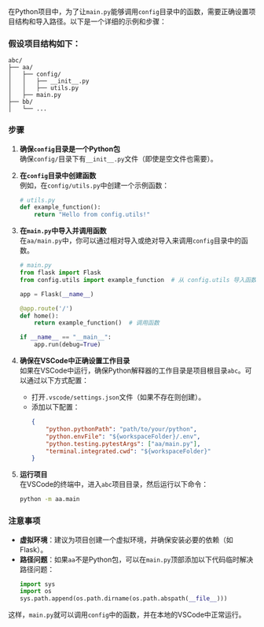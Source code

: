 在Python项目中，为了让`main.py`能够调用`config`目录中的函数，需要正确设置项目结构和导入路径。以下是一个详细的示例和步骤：

### 假设项目结构如下：
```
abc/
├── aa/
│   ├── config/
│   │   ├── __init__.py
│   │   ├── utils.py
│   ├── main.py
├── bb/
│   └── ...
```

### 步骤

1. **确保`config`目录是一个Python包**  
   确保`config/`目录下有`__init__.py`文件（即使是空文件也需要）。

2. **在`config`目录中创建函数**  
   例如，在`config/utils.py`中创建一个示例函数：
   ```python
   # utils.py
   def example_function():
       return "Hello from config.utils!"
   ```

3. **在`main.py`中导入并调用函数**  
   在`aa/main.py`中，你可以通过相对导入或绝对导入来调用`config`目录中的函数。

   ```python
   # main.py
   from flask import Flask
   from config.utils import example_function  # 从 config.utils 导入函数

   app = Flask(__name__)

   @app.route('/')
   def home():
       return example_function()  # 调用函数

   if __name__ == "__main__":
       app.run(debug=True)
   ```

4. **确保在VSCode中正确设置工作目录**  
   如果在VSCode中运行，确保Python解释器的工作目录是项目根目录`abc`。可以通过以下方式配置：
   - 打开`.vscode/settings.json`文件（如果不存在则创建）。
   - 添加以下配置：
     ```json
     {
         "python.pythonPath": "path/to/your/python",
         "python.envFile": "${workspaceFolder}/.env",
         "python.testing.pytestArgs": ["aa/main.py"],
         "terminal.integrated.cwd": "${workspaceFolder}"
     }
     ```

5. **运行项目**  
   在VSCode的终端中，进入`abc`项目目录，然后运行以下命令：
   ```bash
   python -m aa.main
   ```

### 注意事项
- **虚拟环境**：建议为项目创建一个虚拟环境，并确保安装必要的依赖（如Flask）。
- **路径问题**：如果`aa`不是Python包，可以在`main.py`顶部添加以下代码临时解决路径问题：
  ```python
  import sys
  import os
  sys.path.append(os.path.dirname(os.path.abspath(__file__)))
  ```

这样，`main.py`就可以调用`config`中的函数，并在本地的VSCode中正常运行。